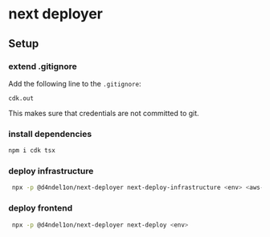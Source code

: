 # next deployer

## Setup

### extend .gitignore

Add the following line to the `.gitignore`:

```
cdk.out
``` 

This makes sure that credentials are not committed to git.

### install dependencies

```bash
npm i cdk tsx
```

### deploy infrastructure
```bash
 npx -p @d4ndel1on/next-deployer next-deploy-infrastructure <env> <aws-profile>
```

### deploy frontend
```bash
 npx -p @d4ndel1on/next-deployer next-deploy <env>
```